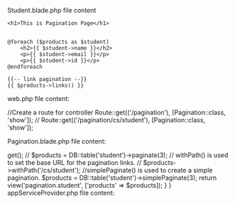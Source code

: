 Student.blade.php file content

<!DOCTYPE html>
<html lang="en">

<head>
    <meta charset="UTF-8">
    <meta name="viewport" content="width=device-width, initial-scale=1.0">
    <meta http-equiv="X-UA-Compatible" content="ie=edge">
    <title>Pagination</title>
    <link href="https://cdn.jsdelivr.net/npm/bootstrap@5.0.2/dist/css/bootstrap.min.css" rel="stylesheet"
        integrity="sha384-EVSTQN3/azprG1Anm3QDgpJLIm9Nao0Yz1ztcQTwFspd3yD65VohhpuuCOmLASjC" crossorigin="anonymous">
</head>

<body>

    <h1>This is Pagination Page</h1>


    @foreach ($products as $student)
        <h2>{{ $student->name }}</h2>
        <p>{{ $student->email }}</p>
        <p>{{ $student->id }}</p>
    @endforeach

    {{-- link pagination --}}
    {{ $products->links() }}
</body>

</html>


web.php file content:

//Create a route for controller
Route::get(('/pagination'), [Pagination::class, 'show']);
// Route::get(('/pagination/cs/student'), [Pagination::class, 'show']);

Pagination.blade.php file content:

<?php

namespace App\Http\Controllers;

use Illuminate\Http\Request;
use Illuminate\Support\Facades\DB;

class Pagination extends Controller
{
    public function show()
    {
        // $products = DB::table('student')->get();
        // $products = DB::table('student')->paginate(3);
        // withPath() is used to set the base URL for the pagination links.
        // $products->withPath('/cs/student');

        //simplePaginate() is used to create a simple pagination.
        $products = DB::table('student')->simplePaginate(3);


        return view('pagination.student', ['products' => $products]);
    }
}

appServiceProvider.php file content:

<?php

namespace App\Providers;

use Illuminate\Support\ServiceProvider;
use Illuminate\Pagination\Paginator;

class AppServiceProvider extends ServiceProvider
{
    /**
     * Register any application services.
     *
     * @return void
     */
    public function register()
    {
        //
    }

    /**
     * Bootstrap any application services.
     *
     * @return void
     */
    public function boot()
    {
        // paginator() is used to set the default pagination view.
        Paginator::useBootstrap();
    }
}
